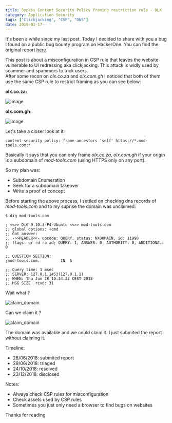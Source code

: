 ```yaml
---
title: Bypass Content Security Policy framing restriction rule - OLX
category: Application Security
tags: ["Clickjacking", "CSP", "DNS"]
date: 2019-01-17
---
```


It's been a while since my last post. Today I decided to share with you a bug I found on a public bug bounty program on HackerOne. You can find the original report [here](https://hackerone.com/reports/371980).

This post is about a misconfiguration in CSP rule that leaves the website vulnerable to UI redressing aka clickjacking. This attack is widly used by scammer and spammers to trick users.  
After some recon on *olx.co.za* and *olx.com.gh* I noticed that both of them use the same CSP rule to restrict framing as you can see below:

**olx.co.za:**

![image](/images/csp_olx.co.za.png)

**olx.com.gh:** 

![image](/images/csp_olx.com.gh.png)

Let's take a closer look at it:
```
content-security-policy: frame-ancestors 'self' https://*.mod-tools.com:*
```
Basically it says that you can only frame *olx.co.za*, *olx.com.gh* if your origin is a subdomain of *mod-tools.com* (using HTTPS only on any port).

So my plan was:
* Subdomain Enumeration
* Seek for a subdomain takeover
* Write a proof of concept

Before starting the above process, I settled on checking dns records of *mod-tools.com* and to my suprise the domain was unclaimed:

```
$ dig mod-tools.com 

; <<>> DiG 9.10.3-P4-Ubuntu <<>> mod-tools.com
;; global options: +cmd
;; Got answer:
;; ->>HEADER<<- opcode: QUERY, status: NXDOMAIN, id: 11998
;; flags: qr rd ra ad; QUERY: 1, ANSWER: 0, AUTHORITY: 0, ADDITIONAL: 0

;; QUESTION SECTION:
;mod-tools.com.         IN  A

;; Query time: 1 msec
;; SERVER: 127.0.1.1#53(127.0.1.1)
;; WHEN: Thu Jun 28 10:34:33 CEST 2018
;; MSG SIZE  rcvd: 31
```

Wait what ?

![claim_domain](/images/unclaimed_mod-tools.com.png)

Can we claim it ?

![claim_domain](/images/claim_mod-tools.com.png)

The domain was available and we could claim it. I just submited the report without claiming it.

Timeline:
* 28/06/2018: submited report 
* 29/06/2018: triaged
* 24/10/2018: resolved
* 23/12/2018: disclosed

Notes:
* Always check CSP rules for misconfiguration
* Check assets used by CSP rules
* Sometimes you just only need a browser to find bugs on websites 

Thanks for reading
